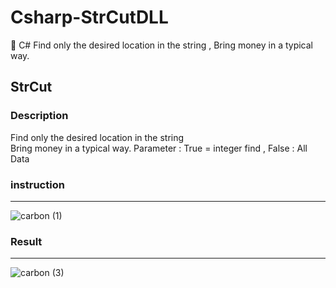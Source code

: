 # Csharp-StrCutDLL
:speech_balloon: C# Find only the desired location in the string , Bring money in a typical way.


## StrCut
### Description
Find only the desired location in the string  
Bring money in a typical way.
Parameter : True = integer find  , False : All Data

### instruction
-----------------------------------
![carbon (1)](https://user-images.githubusercontent.com/52993842/91717858-4532c680-ebcd-11ea-9e67-1e2a8f43f7d6.png)



### Result
-----------------------------------
![carbon (3)](https://user-images.githubusercontent.com/52993842/91713621-13b5fd00-ebc5-11ea-8edd-660526a700f0.png)

